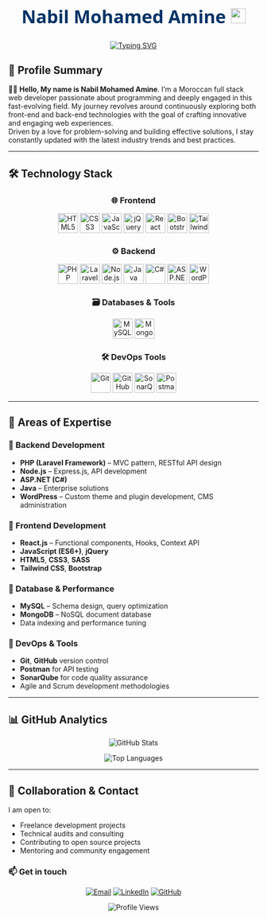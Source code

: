 <h1 align="center" style="font-family: 'Segoe UI', Tahoma, Geneva, Verdana, sans-serif; font-size: 36px;">
  <span style="color: #003366; font-weight: bold;">Nabil Mohamed Amine</span> 
  <img src="https://media.giphy.com/media/hvRJCLFzcasrR4ia7z/giphy.gif" width="30" alt="Waving hand">
</h1>

<div align="center">
  <a href="https://git.io/typing-svg">
    <img src="https://readme-typing-svg.demolab.com?font=IBM+Plex+Sans&size=22&duration=3000&pause=1000&color=002B5B&center=true&vCenter=true&width=700&lines=Full+Stack+Web+Developer;IT+Technician+%7C+Support+Expert;Laravel+%2B+React+Specialist;WordPress+Expert;Clean+Architecture+Advocate;Open+Source+Contributor" alt="Typing SVG">
  </a>
</div>

## 🎯 Profile Summary

👨‍💻 **Hello, My name is Nabil Mohamed Amine**. I’m a Moroccan full stack web developer passionate about programming and deeply engaged in this fast-evolving field. My journey revolves around continuously exploring both front-end and back-end technologies with the goal of crafting innovative and engaging web experiences.  
Driven by a love for problem-solving and building effective solutions, I stay constantly updated with the latest industry trends and best practices.


---

## 🛠 Technology Stack

<div align="center">

### 🌐 Frontend
<p>
  <img src="https://cdn.jsdelivr.net/gh/devicons/devicon/icons/html5/html5-original.svg" alt="HTML5" height="40"/>
  <img src="https://cdn.jsdelivr.net/gh/devicons/devicon/icons/css3/css3-original.svg" alt="CSS3" height="40"/>
  <img src="https://cdn.jsdelivr.net/gh/devicons/devicon/icons/javascript/javascript-original.svg" alt="JavaScript" height="40"/>
  <img src="https://cdn.jsdelivr.net/gh/devicons/devicon/icons/jquery/jquery-original.svg" alt="jQuery" height="40"/>
  <img src="https://cdn.jsdelivr.net/gh/devicons/devicon/icons/react/react-original.svg" alt="React" height="40"/>
  <img src="https://cdn.jsdelivr.net/gh/devicons/devicon/icons/bootstrap/bootstrap-original.svg" alt="Bootstrap" height="40"/>
  <img src="https://upload.wikimedia.org/wikipedia/commons/d/d5/Tailwind_CSS_Logo.svg" alt="Tailwind CSS" height="40"/>
</p>

### ⚙️ Backend
<p>
  <img src="https://cdn.jsdelivr.net/gh/devicons/devicon/icons/php/php-original.svg" alt="PHP" height="40"/>
  <img src="https://upload.wikimedia.org/wikipedia/commons/9/9a/Laravel.svg" alt="Laravel" height="40"/>
  <img src="https://cdn.jsdelivr.net/gh/devicons/devicon/icons/nodejs/nodejs-original.svg" alt="Node.js" height="40"/>
  <img src="https://cdn.jsdelivr.net/gh/devicons/devicon/icons/java/java-original.svg" alt="Java" height="40"/>
  <img src="https://cdn.jsdelivr.net/gh/devicons/devicon/icons/csharp/csharp-original.svg" alt="C#" height="40"/>
  <img src="https://cdn.jsdelivr.net/gh/devicons/devicon/icons/dot-net/dot-net-original.svg" alt="ASP.NET" height="40"/>
  <img src="https://cdn.jsdelivr.net/gh/devicons/devicon/icons/wordpress/wordpress-original.svg" alt="WordPress" height="40"/>
</p>

### 🗃️ Databases & Tools
<p>
  <img src="https://cdn.jsdelivr.net/gh/devicons/devicon/icons/mysql/mysql-original.svg" alt="MySQL" height="40"/>
  <img src="https://cdn.jsdelivr.net/gh/devicons/devicon/icons/mongodb/mongodb-original.svg" alt="MongoDB" height="40"/>
</p>

### 🛠 DevOps Tools
<p>
  <img src="https://cdn.jsdelivr.net/gh/devicons/devicon/icons/git/git-original.svg" alt="Git" height="40"/>
  <img src="https://cdn.jsdelivr.net/gh/devicons/devicon/icons/github/github-original.svg" alt="GitHub" height="40"/>
  <img src="https://cdn.jsdelivr.net/gh/devicons/devicon/icons/sonarqube/sonarqube-original.svg" alt="SonarQube" height="40"/>
  <img src="https://cdn.jsdelivr.net/gh/devicons/devicon/icons/postman/postman-original.svg" alt="Postman" height="40"/>
</p>

</div>

---

## 🚀 Areas of Expertise

### 🔹 Backend Development
- **PHP (Laravel Framework)** – MVC pattern, RESTful API design  
- **Node.js** – Express.js, API development  
- **ASP.NET (C#)**  
- **Java** – Enterprise solutions  
- **WordPress** – Custom theme and plugin development, CMS administration  

### 🔹 Frontend Development
- **React.js** – Functional components, Hooks, Context API  
- **JavaScript (ES6+)**, **jQuery**  
- **HTML5**, **CSS3**, **SASS**  
- **Tailwind CSS**, **Bootstrap**

### 🔹 Database & Performance
- **MySQL** – Schema design, query optimization  
- **MongoDB** – NoSQL document database  
- Data indexing and performance tuning  

### 🔹 DevOps & Tools
- **Git**, **GitHub** version control  
- **Postman** for API testing  
- **SonarQube** for code quality assurance  
- Agile and Scrum development methodologies  

---

## 📊 GitHub Analytics

<div align="center">

![GitHub Stats](https://github-readme-stats.vercel.app/api?username=mohamedaminenabil29&show_icons=true&theme=vue-dark&hide_border=true&count_private=true)

![Top Languages](https://github-readme-stats.vercel.app/api/top-langs/?username=mohamedaminenabil29&layout=compact&theme=vue-dark&hide_border=true)

</div>

---

## 🤝 Collaboration & Contact

I am open to:

- Freelance development projects  
- Technical audits and consulting  
- Contributing to open source projects  
- Mentoring and community engagement  

### 📫 Get in touch

<div align="center">

[![Email](https://img.shields.io/badge/Email-D14836?style=for-the-badge&logo=gmail&logoColor=white)](mailto:your.email@example.com)
[![LinkedIn](https://img.shields.io/badge/LinkedIn-0077B5?style=for-the-badge&logo=linkedin&logoColor=white)](https://linkedin.com/in/your-profile)
[![GitHub](https://img.shields.io/badge/GitHub-181717?style=for-the-badge&logo=github&logoColor=white)](https://github.com/mohamedaminenabil29)

</div>


<div align="center">
  
![Profile Views](https://komarev.com/ghpvc/?username=mohamedaminenabil29&color=brightgreen&style=flat-square)

</div>
